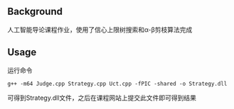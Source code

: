 ## Background
人工智能导论课程作业，使用了信心上限树搜索和α-β剪枝算法完成
## Usage
运行命令
```shell
g++ -m64 Judge.cpp Strategy.cpp Uct.cpp -fPIC -shared -o Strategy.dll
```
可得到Strategy.dll文件，之后在课程网站上提交此文件即可得到结果